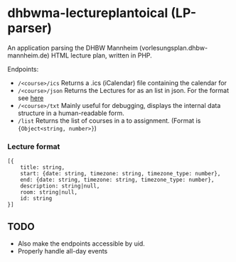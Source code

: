 # dhbwma-lectureplantoical (LP-parser)

An application parsing the DHBW Mannheim (vorlesungsplan.dhbw-mannheim.de) HTML lecture plan, written in PHP.

Endpoints:

* `/<course>/ics` Returns a .ics (iCalendar) file containing the calendar for <course>
* `/<course>/json` Returns the Lectures for <course> as an list in json. For the format see [here](#Lecture-format)
* `/<course>/txt` Mainly useful for debugging, displays the internal data structure in a human-readable form.
* `/list` Returns the list of courses in a <course> to <uid> assignment. (Format is `{Object<string, number>}`)


### Lecture format
```
[{
    title: string,
    start: {date: string, timezone: string, timezone_type: number},
    end: {date: string, timezone: string, timezone_type: number},
    description: string|null,
    room: string|null,
    id: string
}]
```

## TODO
- Also make the endpoints accessible by uid.
- Properly handle all-day events